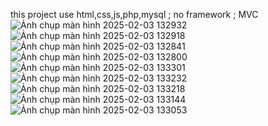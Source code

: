 this project use html,css,js,php,mysql ;
no framework ;
MVC 
![Ảnh chụp màn hình 2025-02-03 132932](https://github.com/user-attachments/assets/f97f5632-5d75-4ad1-9b3a-1abd9c4bb632)
![Ảnh chụp màn hình 2025-02-03 132918](https://github.com/user-attachments/assets/3b76484d-bede-42a1-8a4f-6c2529224b0b)
![Ảnh chụp màn hình 2025-02-03 132841](https://github.com/user-attachments/assets/1ffd4f88-0773-4bc3-8247-df37987b9b80)
![Ảnh chụp màn hình 2025-02-03 132800](https://github.com/user-attachments/assets/990f8061-a4b3-40ac-961b-17f52c992872)
![Ảnh chụp màn hình 2025-02-03 133301](https://github.com/user-attachments/assets/ca3f148f-e8c1-4dc8-805a-233a978eea42)
![Ảnh chụp màn hình 2025-02-03 133232](https://github.com/user-attachments/assets/071df959-33ef-4220-8677-70a6288337e9)
![Ảnh chụp màn hình 2025-02-03 133218](https://github.com/user-attachments/assets/96c813ef-9156-43c1-83d6-0d98ad9f8183)
![Ảnh chụp màn hình 2025-02-03 133144](https://github.com/user-attachments/assets/15d17333-ea77-4eb1-bf81-3306dc93d6c6)
![Ảnh chụp màn hình 2025-02-03 133053](https://github.com/user-attachments/assets/15276989-d511-46f7-a31a-c954618d2ec5)
